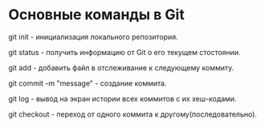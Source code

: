 # Основные команды в Git

git init - инициализация локального репозитория.

git status - получить информацию от Git о его текущем стостоянии.

git add - добавить файл в отслеживание к следующему коммиту.

git commit -m "message" - создание коммита.

git log - вывод на экран истории всех коммитов с их хеш-кодами.

git checkout - переход от одного коммита к другому(последовательно).